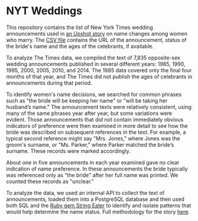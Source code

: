 # NYT Weddings

This repository contains the list of New York Times wedding announcements used in [an Upshot story](http://www.nytimes.com/2015/06/28/upshot/maiden-names-on-the-rise-again.html) on name changes among women who marry. The [CSV file](https://github.com/TheUpshot/nyt_weddings/blob/master/nyt_wedding_announcements.csv) contains the URL of the announcement, status of the bride's name and the ages of the celebrants, if available.

To analyze The Times data, we compiled the text of 7,835 opposite-sex wedding announcements published in several different years: 1985, 1990, 1995, 2000, 2005, 2010, and 2014. The 1985 data covered only the final four months of that year, and The Times did not publish the ages of celebrants in announcements during that period.

To identify women's name decisions, we searched for common phrases such as "the bride will be keeping her name" or "will be taking her husband’s name." The announcement texts were relatively consistent, using many of the same phrases year after year, but some variations were evident. Those announcements that did not contain immediately obvious indicators of preference were then examined in more detail to see how the bride was described on subsequent references in the text. For example, a typical second reference might say "Mrs. Jones," where Jones was the groom's surname, or "Ms. Parker," where Parker matched the bride’s surname. These records were marked accordingly.

About one in five announcements in each year examined gave no clear indication of name preference. In these announcements the bride typically was referenced only as "the bride" after her full name was printed. We counted these records as "unclear."

To analyze the data, we used an internal API to collect the text of announcements, loaded them into a PostgreSQL database and then used both SQL and the [Ruby gem String Eater](https://github.com/simplifi/string-eater) to identify and isolate patterns that would help determine the name status. Full methodology for the story [here](http://www.nytimes.com/2015/06/28/upshot/about-the-maiden-name-analysis.html).
